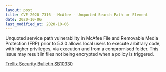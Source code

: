 ```yaml
---
layout: post
title: CVE-2020-7316 - McAfee - Unquoted Search Path or Element
date: 2020-10-06
last_modified_at: 2020-10-06
---
```


Unquoted service path vulnerability in McAfee File and Removable Media Protection (FRP) prior to 5.3.0 allows local users to execute arbitrary code, with higher privileges, via execution and from a compromised folder. This issue may result in files not being encrypted when a policy is triggered.

[Trellix Security Bulletin SB10330](https://kcm.trellix.com/corporate/index?page=content&id=SB10330&showDraft=true)